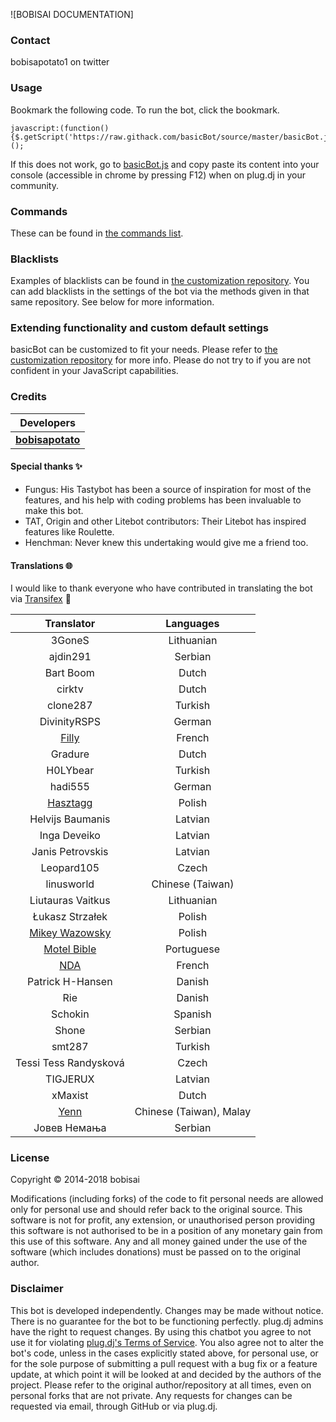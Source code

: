 ![BOBISAI DOCUMENTATION]

### Contact

bobisapotato1 on twitter


### Usage

Bookmark the following code. To run the bot, click the bookmark.

```
javascript:(function(){$.getScript('https://raw.githack.com/basicBot/source/master/basicBot.js');})();
```

If this does not work, go to [basicBot.js](https://raw.githubusercontent.com/basicBot/source/master/basicBot.js) and copy paste its content into your console (accessible in chrome by pressing F12) when on plug.dj in your community.

### Commands

These can be found in [the commands list](commands.md).

### Blacklists

Examples of blacklists can be found in [the customization repository](https://github.com/basicBot/custom/tree/master/blacklists).
You can add blacklists in the settings of the bot via the methods given in that same repository. See below for more information.


### Extending functionality and custom default settings

basicBot can be customized to fit your needs. Please refer to [the customization repository](https://github.com/basicBot/custom) for more info.
Please do not try to if you are not confident in your JavaScript capabilities.


### Credits

| Developers |
|:----------:|
| **[bobisapotato](https://github.com/bobisapotato)** |

#### Special thanks :sparkles:

- Fungus: His Tastybot has been a source of inspiration for most of the features, and his help with coding problems has been invaluable to make this bot.
- TAT, Origin and other Litebot contributors: Their Litebot has inspired features like Roulette.
- Henchman: Never knew this undertaking would give me a friend too.

#### Translations :globe_with_meridians:

I would like to thank everyone who have contributed in translating the bot via [Transifex](https://www.transifex.com/basicbot/basicbot) :pray:

| Translator | Languages |
|:----------:|:---------:|
| 3GoneS | Lithuanian |
| ajdin291 | Serbian |
| Bart Boom | Dutch |
| cirktv| Dutch |
| clone287 | Turkish |
| DivinityRSPS | German |
| [Filly](https://github.com/fillylumi) | French |
| Gradure | Dutch |
| H0LYbear | Turkish |
| hadi555 | German |
| [Hasztagg](https://github.com/Hasztagg) | Polish |
| Helvijs Baumanis | Latvian |
| Inga Deveiko | Latvian |
| Janis Petrovskis | Latvian |
| Leopard105 | Czech |
| linusworld | Chinese (Taiwan) |
| Liutauras Vaitkus | Lithuanian |
| Łukasz Strzałek | Polish |
| [Mikey Wazowsky](https://github.com/MikeyWazowsky) | Polish |
| [Motel Bible](https://github.com/motelbible) | Portuguese |
| [NDA](https://github.com/NDAthereal) | French |
| Patrick H-Hansen | Danish |
| Rie | Danish |
| Schokin | Spanish |
| Shone | Serbian |
| smt287 | Turkish |
| Tessi Tess Randysková | Czech |
| TIGJERUX | Latvian |
| xMaxist | Dutch |
| [Yenn](https://twitter.com/tsy_yenn) | Chinese (Taiwan), Malay |
| Јовев Немања | Serbian |

### License

Copyright &copy; 2014-2018 bobisai

Modifications (including forks) of the code to fit personal needs are allowed only for personal use and should refer back to the original source.
This software is not for profit, any extension, or unauthorised person providing this software is not authorised to be in a position of any monetary gain from this use of this software. Any and all money gained under the use of the software (which includes donations) must be passed on to the original author.

### Disclaimer

This bot is developed independently. Changes may be made without notice. There is no guarantee for the bot to be functioning perfectly.
plug.dj admins have the right to request changes.
By using this chatbot you agree to not use it for violating [plug.dj's Terms of Service](https://plug.dj/terms).
You also agree not to alter the bot's code, unless in the cases explicitly stated above, for personal use, or for the sole purpose of submitting a pull request with a bug fix or a feature update, at which point it will be looked at and decided by the authors of the project.
Please refer to the original author/repository at all times, even on personal forks that are not private.
Any requests for changes can be requested via email, through GitHub or via plug.dj.
